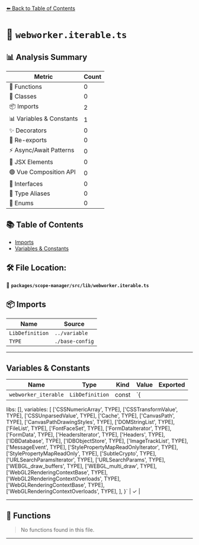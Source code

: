 [⬅️ Back to Table of Contents](../../../../index.md)

# 📄 `webworker.iterable.ts`

## 📊 Analysis Summary

| Metric | Count |
|--------|-------|
| 🔧 Functions | 0 |
| 🧱 Classes | 0 |
| 📦 Imports | 2 |
| 📊 Variables & Constants | 1 |
| ✨ Decorators | 0 |
| 🔄 Re-exports | 0 |
| ⚡ Async/Await Patterns | 0 |
| 💠 JSX Elements | 0 |
| 🟢 Vue Composition API | 0 |
| 📐 Interfaces | 0 |
| 📑 Type Aliases | 0 |
| 🎯 Enums | 0 |

## 📚 Table of Contents

- [Imports](#imports)
- [Variables & Constants](#variables-constants)

## 🛠️ File Location:
📂 **`packages/scope-manager/src/lib/webworker.iterable.ts`**

## 📦 Imports

| Name | Source |
|------|--------|
| `LibDefinition` | `../variable` |
| `TYPE` | `./base-config` |


---

## Variables & Constants

| Name | Type | Kind | Value | Exported |
|------|------|------|-------|----------|
| `webworker_iterable` | `LibDefinition` | const | `{
  libs: [],
  variables: [
    ['CSSNumericArray', TYPE],
    ['CSSTransformValue', TYPE],
    ['CSSUnparsedValue', TYPE],
    ['Cache', TYPE],
    ['CanvasPath', TYPE],
    ['CanvasPathDrawingStyles', TYPE],
    ['DOMStringList', TYPE],
    ['FileList', TYPE],
    ['FontFaceSet', TYPE],
    ['FormDataIterator', TYPE],
    ['FormData', TYPE],
    ['HeadersIterator', TYPE],
    ['Headers', TYPE],
    ['IDBDatabase', TYPE],
    ['IDBObjectStore', TYPE],
    ['ImageTrackList', TYPE],
    ['MessageEvent', TYPE],
    ['StylePropertyMapReadOnlyIterator', TYPE],
    ['StylePropertyMapReadOnly', TYPE],
    ['SubtleCrypto', TYPE],
    ['URLSearchParamsIterator', TYPE],
    ['URLSearchParams', TYPE],
    ['WEBGL_draw_buffers', TYPE],
    ['WEBGL_multi_draw', TYPE],
    ['WebGL2RenderingContextBase', TYPE],
    ['WebGL2RenderingContextOverloads', TYPE],
    ['WebGLRenderingContextBase', TYPE],
    ['WebGLRenderingContextOverloads', TYPE],
  ],
}` | ✓ |


---

## 🔧 Functions

> No functions found in this file.


---